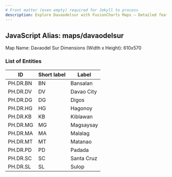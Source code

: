 ```yaml
---
# Front matter (even empty) required for Jekyll to process
description: Explore Davaodelsur with FusionCharts Maps – Detailed features for seamless integration. Try now & enhance your data visualization today! 
---
```


## JavaScript Alias: maps/davaodelsur

Map Name: Davaodel Sur
Dimensions (Width x Height): 610x570





### List of Entities

ID | Short label | Label
---|---|---|
PH.DR.BN | BN | Bansalan
PH.DR.DV | DV | Davao City
PH.DR.DG | DG | Digos
PH.DR.HG | HG | Hagonoy
PH.DR.KB | KB | Kiblawan
PH.DR.MG | MG | Magsaysay
PH.DR.MA | MA | Malalag
PH.DR.MT | MT | Matanao
PH.DR.PD | PD | Padada
PH.DR.SC | SC | Santa Cruz
PH.DR.SL | SL | Sulop